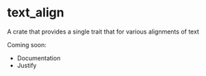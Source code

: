 # text_align

A crate that provides a single trait that for various alignments of text

Coming soon:

- Documentation
- Justify
